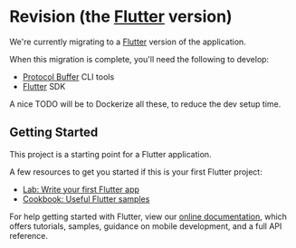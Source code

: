 # Revision (the [Flutter](https://flutter.dev) version)

We're currently migrating to a [Flutter](https://flutter.dev) version of the application.

When this migration is complete, you'll need the following to develop:
* [Protocol Buffer](https://developers.google.com/protocol-buffers/docs/downloads) CLI tools
* [Flutter](https://flutter.dev/docs/get-started/install) SDK

A nice TODO will be to Dockerize all these, to reduce the dev setup time.





## Getting Started

This project is a starting point for a Flutter application.

A few resources to get you started if this is your first Flutter project:

- [Lab: Write your first Flutter app](https://flutter.dev/docs/get-started/codelab)
- [Cookbook: Useful Flutter samples](https://flutter.dev/docs/cookbook)

For help getting started with Flutter, view our
[online documentation](https://flutter.dev/docs), which offers tutorials,
samples, guidance on mobile development, and a full API reference.
